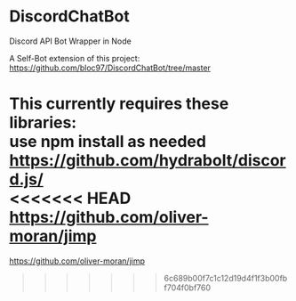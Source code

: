 # DiscordChatBot
Discord API Bot Wrapper in Node

A Self-Bot extension of this project:  
https://github.com/bloc97/DiscordChatBot/tree/master

This currently requires these libraries:  
use npm install as needed  
https://github.com/hydrabolt/discord.js/  
<<<<<<< HEAD
https://github.com/oliver-moran/jimp  
=======
https://github.com/oliver-moran/jimp  
>>>>>>> 6c689b00f7c1c12d19d4f1f3b00fbf704f0bf760
